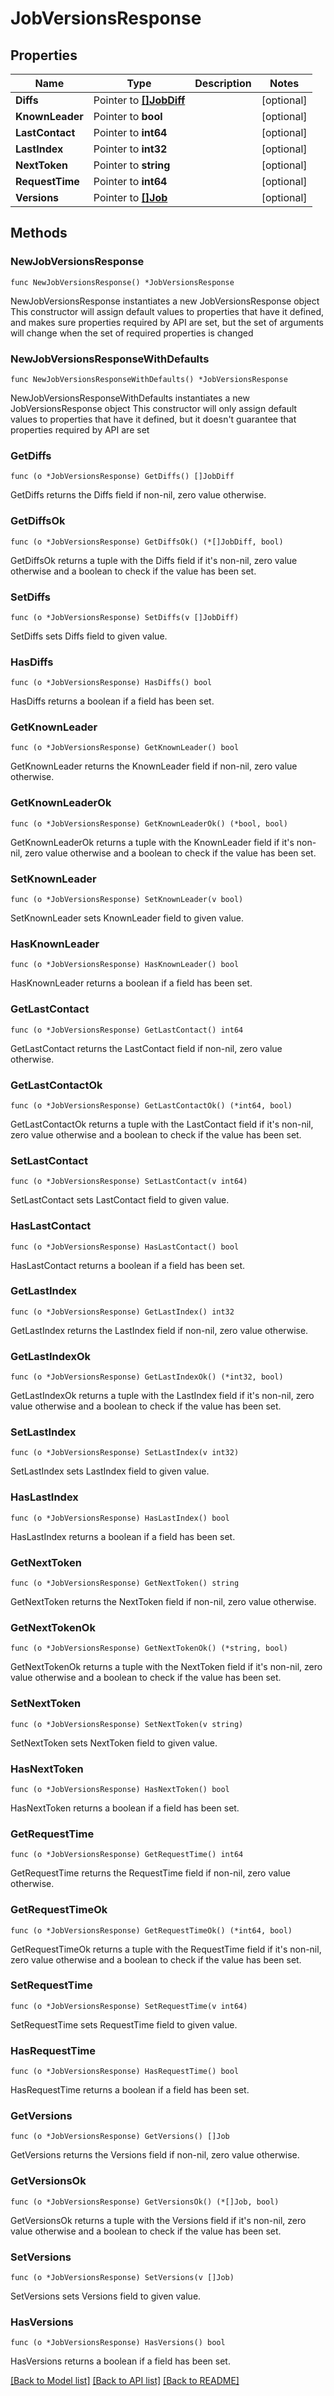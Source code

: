 # JobVersionsResponse

## Properties

Name | Type | Description | Notes
------------ | ------------- | ------------- | -------------
**Diffs** | Pointer to [**[]JobDiff**](JobDiff.md) |  | [optional] 
**KnownLeader** | Pointer to **bool** |  | [optional] 
**LastContact** | Pointer to **int64** |  | [optional] 
**LastIndex** | Pointer to **int32** |  | [optional] 
**NextToken** | Pointer to **string** |  | [optional] 
**RequestTime** | Pointer to **int64** |  | [optional] 
**Versions** | Pointer to [**[]Job**](Job.md) |  | [optional] 

## Methods

### NewJobVersionsResponse

`func NewJobVersionsResponse() *JobVersionsResponse`

NewJobVersionsResponse instantiates a new JobVersionsResponse object
This constructor will assign default values to properties that have it defined,
and makes sure properties required by API are set, but the set of arguments
will change when the set of required properties is changed

### NewJobVersionsResponseWithDefaults

`func NewJobVersionsResponseWithDefaults() *JobVersionsResponse`

NewJobVersionsResponseWithDefaults instantiates a new JobVersionsResponse object
This constructor will only assign default values to properties that have it defined,
but it doesn't guarantee that properties required by API are set

### GetDiffs

`func (o *JobVersionsResponse) GetDiffs() []JobDiff`

GetDiffs returns the Diffs field if non-nil, zero value otherwise.

### GetDiffsOk

`func (o *JobVersionsResponse) GetDiffsOk() (*[]JobDiff, bool)`

GetDiffsOk returns a tuple with the Diffs field if it's non-nil, zero value otherwise
and a boolean to check if the value has been set.

### SetDiffs

`func (o *JobVersionsResponse) SetDiffs(v []JobDiff)`

SetDiffs sets Diffs field to given value.

### HasDiffs

`func (o *JobVersionsResponse) HasDiffs() bool`

HasDiffs returns a boolean if a field has been set.

### GetKnownLeader

`func (o *JobVersionsResponse) GetKnownLeader() bool`

GetKnownLeader returns the KnownLeader field if non-nil, zero value otherwise.

### GetKnownLeaderOk

`func (o *JobVersionsResponse) GetKnownLeaderOk() (*bool, bool)`

GetKnownLeaderOk returns a tuple with the KnownLeader field if it's non-nil, zero value otherwise
and a boolean to check if the value has been set.

### SetKnownLeader

`func (o *JobVersionsResponse) SetKnownLeader(v bool)`

SetKnownLeader sets KnownLeader field to given value.

### HasKnownLeader

`func (o *JobVersionsResponse) HasKnownLeader() bool`

HasKnownLeader returns a boolean if a field has been set.

### GetLastContact

`func (o *JobVersionsResponse) GetLastContact() int64`

GetLastContact returns the LastContact field if non-nil, zero value otherwise.

### GetLastContactOk

`func (o *JobVersionsResponse) GetLastContactOk() (*int64, bool)`

GetLastContactOk returns a tuple with the LastContact field if it's non-nil, zero value otherwise
and a boolean to check if the value has been set.

### SetLastContact

`func (o *JobVersionsResponse) SetLastContact(v int64)`

SetLastContact sets LastContact field to given value.

### HasLastContact

`func (o *JobVersionsResponse) HasLastContact() bool`

HasLastContact returns a boolean if a field has been set.

### GetLastIndex

`func (o *JobVersionsResponse) GetLastIndex() int32`

GetLastIndex returns the LastIndex field if non-nil, zero value otherwise.

### GetLastIndexOk

`func (o *JobVersionsResponse) GetLastIndexOk() (*int32, bool)`

GetLastIndexOk returns a tuple with the LastIndex field if it's non-nil, zero value otherwise
and a boolean to check if the value has been set.

### SetLastIndex

`func (o *JobVersionsResponse) SetLastIndex(v int32)`

SetLastIndex sets LastIndex field to given value.

### HasLastIndex

`func (o *JobVersionsResponse) HasLastIndex() bool`

HasLastIndex returns a boolean if a field has been set.

### GetNextToken

`func (o *JobVersionsResponse) GetNextToken() string`

GetNextToken returns the NextToken field if non-nil, zero value otherwise.

### GetNextTokenOk

`func (o *JobVersionsResponse) GetNextTokenOk() (*string, bool)`

GetNextTokenOk returns a tuple with the NextToken field if it's non-nil, zero value otherwise
and a boolean to check if the value has been set.

### SetNextToken

`func (o *JobVersionsResponse) SetNextToken(v string)`

SetNextToken sets NextToken field to given value.

### HasNextToken

`func (o *JobVersionsResponse) HasNextToken() bool`

HasNextToken returns a boolean if a field has been set.

### GetRequestTime

`func (o *JobVersionsResponse) GetRequestTime() int64`

GetRequestTime returns the RequestTime field if non-nil, zero value otherwise.

### GetRequestTimeOk

`func (o *JobVersionsResponse) GetRequestTimeOk() (*int64, bool)`

GetRequestTimeOk returns a tuple with the RequestTime field if it's non-nil, zero value otherwise
and a boolean to check if the value has been set.

### SetRequestTime

`func (o *JobVersionsResponse) SetRequestTime(v int64)`

SetRequestTime sets RequestTime field to given value.

### HasRequestTime

`func (o *JobVersionsResponse) HasRequestTime() bool`

HasRequestTime returns a boolean if a field has been set.

### GetVersions

`func (o *JobVersionsResponse) GetVersions() []Job`

GetVersions returns the Versions field if non-nil, zero value otherwise.

### GetVersionsOk

`func (o *JobVersionsResponse) GetVersionsOk() (*[]Job, bool)`

GetVersionsOk returns a tuple with the Versions field if it's non-nil, zero value otherwise
and a boolean to check if the value has been set.

### SetVersions

`func (o *JobVersionsResponse) SetVersions(v []Job)`

SetVersions sets Versions field to given value.

### HasVersions

`func (o *JobVersionsResponse) HasVersions() bool`

HasVersions returns a boolean if a field has been set.


[[Back to Model list]](../README.md#documentation-for-models) [[Back to API list]](../README.md#documentation-for-api-endpoints) [[Back to README]](../README.md)


